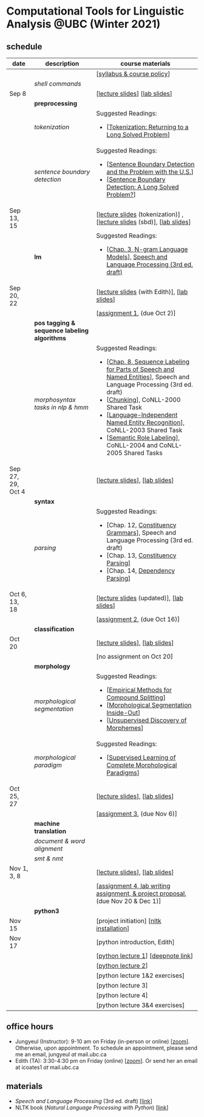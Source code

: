 # Computational Tools for Linguistic Analysis @UBC (Winter 2021)

## schedule
| date |	description	 |course materials |
| ------------ | ------------ | ------------  |
|  |  | [[syllabus & course policy](https://www.overleaf.com/read/twjqrgnvwzdq)] |
|  | *shell commands*  |  |
| Sep 8 |   | [[lecture slides](https://www.overleaf.com/read/fqqrwxqkjmtb)] [[lab slides](https://www.overleaf.com/read/djddcbxmfqhj)] |
|  | **preprocessing**  | |
|  |  *tokenization*  |  Suggested Readings:  <ul><li>[[Tokenization: Returning to a Long Solved Problem](http://aclweb.org/anthology/P/P12/P12-2074.pdf)]</li></ul>  |
|   | *sentence boundary detection*   |   Suggested Readings:  <ul><li>[[Sentence Boundary Detection and the Problem with the U.S.](http://aclweb.org/anthology/N/N09/N09-2061.pdf)]</li><li>[[Sentence Boundary Detection: A Long Solved Problem?](http://aclweb.org/anthology/C/C12/C12-2096.pdf)]</li></ul> |
| Sep 13, 15 |   | [[lecture slides](https://www.overleaf.com/read/scpjfcgjvqyt) (tokenization)] , [[lecture slides](https://www.overleaf.com/read/wkpzqvvqfgmf) (sbd)], [[lab slides](https://www.overleaf.com/read/nfnzdfpcvnqq)] |
|  | **lm**  | Suggested Readings:  <ul><li>[[Chap. 3, N-gram Language Models](https://web.stanford.edu/~jurafsky/slp3/3.pdf)], [Speech and Language Processing (3rd ed. draft)](https://web.stanford.edu/~jurafsky/slp3/)</li></ul>  |
| Sep 20, 22 |   | [[lecture slides](https://www.overleaf.com/read/fwxbpssbqkkm) (with Edith)], [[lab slides](https://www.overleaf.com/read/zkqkxkvjdrrb)]  |
|  |   | [[assignment 1](https://www.overleaf.com/read/rsrrcjdnpkvf), (due Oct 2)]   |
|  | **pos tagging & sequence labeling algorithms**  | |
|  | *morphosyntax tasks in nlp & hmm* |  Suggested Readings:  <ul><li>[[Chap. 8, Sequence Labeling for Parts of Speech and Named Entities](https://web.stanford.edu/~jurafsky/slp3/8.pdf)], Speech and Language Processing (3rd ed. draft)</li>  <li>[[Chunking](https://www.clips.uantwerpen.be/conll2000/chunking/)], CoNLL-2000 Shared Task</li> <li>[[Language-Independent Named Entity Recognition](https://www.clips.uantwerpen.be/conll2003/ner/)], CoNLL-2003 Shared Task</li><li>[[Semantic Role Labeling](http://www.lsi.upc.edu/~srlconll/)], CoNLL-2004 and CoNLL-2005 Shared Tasks</li> </ul>  |
| Sep 27, 29, Oct 4 |   | [[lecture slides](https://www.overleaf.com/read/hxwyvymgyxsy)], [[lab slides](https://www.overleaf.com/read/drrppbcnfdhy)] |
|  | **syntax**  | |
|  | *parsing* |  Suggested Readings:  <ul><li>[Chap. 12, [Constituency Grammars](https://web.stanford.edu/~jurafsky/slp3/12.pdf)], Speech and Language Processing (3rd ed. draft)</li>   <li>[Chap. 13, [Constituency Parsing](https://web.stanford.edu/~jurafsky/slp3/13.pdf)]</li>   <li>[Chap. 14, [Dependency Parsing](https://web.stanford.edu/~jurafsky/slp3/14.pdf)]</li> </ul>  |
| Oct 6, 13, 18 |   | [[lecture slides](https://www.overleaf.com/read/qbymzwsmjrxf) (updated)], [[lab slides](https://www.overleaf.com/read/vjmzpzgyctvm)] |
|  |   | [[assignment 2](https://www.overleaf.com/read/bhzxzfjtfdfb), (due Oct 16)]   |
|  | **classification**  | |
| Oct 20 |  | [[lecture slides](https://www.overleaf.com/read/mmxnxpbkrgmh)], [[lab slides](https://www.overleaf.com/read/qtfbvxhdqvnv)] |
|  |   | [no assignment on Oct 20]  |
|  | **morphology**  | |
|  | *morphological segmentation*  | Suggested Readings:  <ul><li>[[Empirical Methods for Compound Splitting](http://www.aclweb.org/anthology/E03-1076)]</li> <li>[[Morphological Segmentation Inside-Out](https://www.aclweb.org/anthology/D16-1256/)]</li><li>[[Unsupervised Discovery of Morphemes](http://aclweb.org/anthology/W02-0603)]</li></ul>  |
|  | *morphological paradigm* | Suggested Readings:  <ul><li>[[Supervised Learning of Complete Morphological Paradigms](https://www.aclweb.org/anthology/N13-1138)]</li></ul>  |
| Oct 25, 27 |   | [[lecture slides](https://www.overleaf.com/read/dddsbnghbhwd)], [[lab slides](https://www.overleaf.com/read/pcpsmmyvfktw)] |
|  |   | [[assignment 3](https://www.overleaf.com/read/mwrnhhyhfqvy), (due Nov 6)]   |
|  | **machine translation**  | |
|  | *document & word alignment*  |  |
|  | *smt & nmt* |  |
| Nov 1, 3, 8  |   | [[lecture slides](https://www.overleaf.com/read/pkcygpwhfmcy)], [[lab slides](https://www.overleaf.com/read/qswvsmjdymcg)] |
|  |   | [[assignment 4, lab writing assignment, & project proposal](https://www.overleaf.com/read/wrswgmqbvfds), (due Nov 20 & Dec 1)]   |
|  | **python3**  | |
| Nov 15  |   | [project initiation] [[nltk installation](https://github.com/jungyeul/computational-tools-for-linguistic-analysis-ubc/blob/main/labs/python3/LING242_NLTK_intro.ipynb)] |
| Nov 17  |    | [python introduction, Edith]  |
| | | [[python lecture 1](https://github.com/jungyeul/computational-tools-for-linguistic-analysis-ubc/blob/main/labs/python3/LING242_python_lecture1.ipynb)] [[deepnote link](https://deepnote.com/project/LING-242-Python-November-2021-frddKr9HQouJKzt5Mq7fTg/%2FLING242_python_lecture1.ipynb)] |
| | | [[python lecture 2](https://github.com/jungyeul/computational-tools-for-linguistic-analysis-ubc/blob/main/labs/python3/LING242_python_lecture2.ipynb)] |
| | | [python lecture 1\&2  exercises] |
| | | [python lecture 3] |
| | | [python lecture 4] |
| | | [python lecture 3\&4  exercises] |

## office hours
* Jungyeul (Instructor): 9-10 am on Friday (in-person or online) [[zoom](https://ubc.zoom.us/j/4232149833?pwd=NDRpUFR4VjVWM2Qyd2sweGpNaFBadz09)]. Otherwise, upon appointment. To schedule an appointment, please send me an email, jungyeul _at_ mail.ubc.ca
* Edith (TA): 3:30-4:30 pm on Friday (online) [[zoom](https://zoom.us/j/6819608527?pwd=UHViTnhMYjM5enhiR1lBMWZKR2sxdz09)]. Or send her an email at icoates1 _at_ mail.ubc.ca

## materials
* _Speech and Language Processing_ (3rd ed. draft) [[link](https://web.stanford.edu/~jurafsky/slp3/)]
* NLTK book (_Natural Language Processing with Python_) [[link](https://www.nltk.org/book/)]

